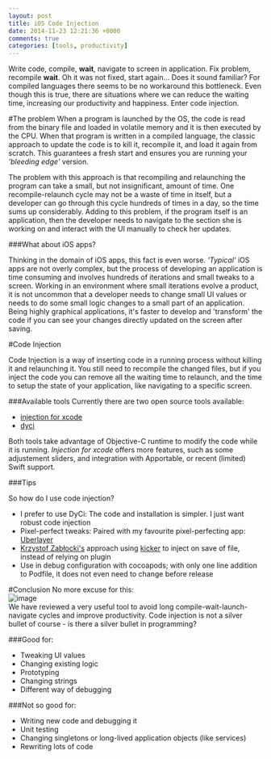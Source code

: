 ```yaml
---
layout: post
title: iOS Code Injection
date: 2014-11-23 12:21:36 +0000
comments: true
categories: [tools, productivity]
---
```

Write code, compile, **wait**, navigate to screen in application. Fix problem, recompile **wait**. Oh it was not fixed, start again... Does it sound familiar? For compiled languages there seems to be no workaround this bottleneck. Even though this is true, there are situations where we can reduce the waiting time, increasing our productivity and happiness. Enter code injection.
<br/>
<!-- more -->
#The problem
When a program is launched by the OS, the code is read from the binary file and loaded in volatile memory and it is then executed by the CPU. When that program is written in a compiled language, the classic approach to update the code is to kill it, recompile it, and load it again from scratch. This guarantees a fresh start and ensures you are running your *'bleeding edge'* version.

The problem with this approach is that recompiling and relaunching the program can take a small, but not insignificant, amount of time. One recompile-relaunch cycle may not be a waste of time in itself, but a developer can go through this cycle hundreds of times in a day, so the time sums up considerably. Adding to this problem, if the program itself is an application, then the developer needs to navigate to the section she is working on and interact with the UI manually to check her updates.

###What about iOS apps?

Thinking in the domain of iOS apps, this fact is even worse. *'Typical'* iOS apps are not overly complex, but the process of developing an application
is time consuming and involves hundreds of iterations and small tweaks to a screen. Working in an environment where small iterations evolve a product,
it is not uncommon that a developer needs to change small UI values or needs to do some small logic changes to a small part of an application. Being highly graphical applications, it's faster to develop and 'transform' the code if you can see your changes directly updated on the screen after saving.

#Code Injection

Code Injection is a way of inserting code in a running process without killing it and relaunching it. You still need to recompile the changed files, but if you inject the code you can remove all the waiting time to relaunch, and the time to setup the state of your application, like navigating to a specific screen.

###Available tools
Currently there are two open source tools available:

- [injection for xcode](https://github.com/johnno1962/injectionforxcode)
- [dyci](https://github.com/DyCI/dyci-main)

Both tools take advantage of Objective-C runtime to modify the code while it is running. *Injection for xcode* offers more features, such as some adjustement sliders, and integration with Apportable, or recent (limited) Swift support.

###Tips

So how do I use code injection?

- I prefer to use DyCi: The code and installation is simpler. I just want robust code injection
- Pixel-perfect tweaks: Paired with my favourite pixel-perfecting app: [Uberlayer](https://itunes.apple.com/us/app/uberlayer/id510139938?mt=12)
- [Krzystof Zabłocki's](https://github.com/krzysztofzablocki/KZPlayground) approach using [kicker](https://github.com/alloy/kicker) to inject on save of file, instead of relying on plugin
- Use in debug configuration with cocoapods; with only one line addition to Podfile, it does not even need to change before release

#Conclusion
No more excuse for this:
<br/>
![image](http://imgs.xkcd.com/comics/compiling.png)
<br/>
We have reviewed a very useful tool to avoid long compile-wait-launch-navigate cycles and improve productivity. Code injection is not a silver bullet  of course - is there a silver bullet in programming?

###Good for:

- Tweaking UI values
- Changing existing logic
- Prototyping
- Changing strings
- Different way of debugging

###Not so good for:

- Writing new code and debugging it
- Unit testing
- Changing singletons or long-lived application objects (like services)
- Rewriting lots of code


